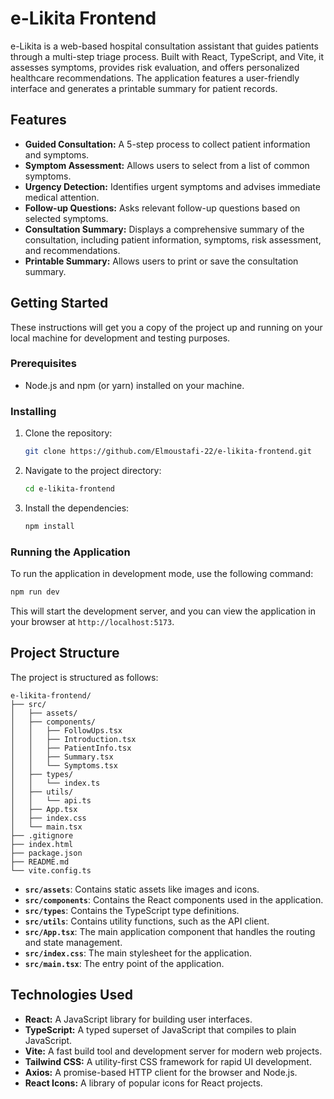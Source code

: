 # e-Likita Frontend

e-Likita is a web-based hospital consultation assistant that guides patients through a multi-step triage process. Built with React, TypeScript, and Vite, it assesses symptoms, provides risk evaluation, and offers personalized healthcare recommendations. The application features a user-friendly interface and generates a printable summary for patient records.

## Features

*   **Guided Consultation:** A 5-step process to collect patient information and symptoms.
*   **Symptom Assessment:** Allows users to select from a list of common symptoms.
*   **Urgency Detection:** Identifies urgent symptoms and advises immediate medical attention.
*   **Follow-up Questions:** Asks relevant follow-up questions based on selected symptoms.
*   **Consultation Summary:** Displays a comprehensive summary of the consultation, including patient information, symptoms, risk assessment, and recommendations.
*   **Printable Summary:** Allows users to print or save the consultation summary.

## Getting Started

These instructions will get you a copy of the project up and running on your local machine for development and testing purposes.

### Prerequisites

*   Node.js and npm (or yarn) installed on your machine.

### Installing

1.  Clone the repository:
    ```bash
    git clone https://github.com/Elmoustafi-22/e-likita-frontend.git
    ```
2.  Navigate to the project directory:
    ```bash
    cd e-likita-frontend
    ```
3.  Install the dependencies:
    ```bash
    npm install
    ```

### Running the Application

To run the application in development mode, use the following command:

```bash
npm run dev
```

This will start the development server, and you can view the application in your browser at `http://localhost:5173`.

## Project Structure

The project is structured as follows:

```
e-likita-frontend/
├── src/
│   ├── assets/
│   ├── components/
│   │   ├── FollowUps.tsx
│   │   ├── Introduction.tsx
│   │   ├── PatientInfo.tsx
│   │   ├── Summary.tsx
│   │   └── Symptoms.tsx
│   ├── types/
│   │   └── index.ts
│   ├── utils/
│   │   └── api.ts
│   ├── App.tsx
│   ├── index.css
│   └── main.tsx
├── .gitignore
├── index.html
├── package.json
├── README.md
└── vite.config.ts
```

*   **`src/assets`**: Contains static assets like images and icons.
*   **`src/components`**: Contains the React components used in the application.
*   **`src/types`**: Contains the TypeScript type definitions.
*   **`src/utils`**: Contains utility functions, such as the API client.
*   **`src/App.tsx`**: The main application component that handles the routing and state management.
*   **`src/index.css`**: The main stylesheet for the application.
*   **`src/main.tsx`**: The entry point of the application.

## Technologies Used

*   **React:** A JavaScript library for building user interfaces.
*   **TypeScript:** A typed superset of JavaScript that compiles to plain JavaScript.
*   **Vite:** A fast build tool and development server for modern web projects.
*   **Tailwind CSS:** A utility-first CSS framework for rapid UI development.
*   **Axios:** A promise-based HTTP client for the browser and Node.js.
*   **React Icons:** A library of popular icons for React projects.

